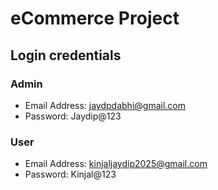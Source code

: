 # eCommerce Project

## Login credentials

### Admin

-   Email Address: jaydpdabhi@gmail.com
-   Password: Jaydip@123

### User

-   Email Address: kinjaljaydip2025@gmail.com
-   Password: Kinjal@123
